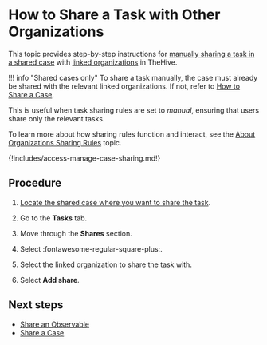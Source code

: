 # How to Share a Task with Other Organizations

This topic provides step-by-step instructions for [manually sharing a task in a shared case](../../../administration/organizations/about-organizations-sharing-rules.md#manual-sharing-of-tasks-and-observables-in-a-shared-case) with [linked organizations](../../../administration/organizations/link-an-organization.md) in TheHive.

!!! info "Shared cases only"
    To share a task manually, the case must already be shared with the relevant linked organizations. If not, refer to [How to Share a Case](../cases/share-a-case.md).

This is useful when task sharing rules are set to *manual*, ensuring that users share only the relevant tasks.

To learn more about how sharing rules function and interact, see the [About Organizations Sharing Rules](../../../administration/organizations/about-organizations-sharing-rules.md) topic.

{!includes/access-manage-case-sharing.md!}

## Procedure

1. [Locate the shared case where you want to share the task](../../analyst-corner/cases/search-for-cases/find-a-case.md).

2. Go to the **Tasks** tab.

3. Move through the **Shares** section.

4. Select :fontawesome-regular-square-plus:.

5. Select the linked organization to share the task with.

6. Select **Add share**.

## Next steps

* [Share an Observable](../cases/share-an-observable.md)
* [Share a Case](../cases/share-a-case.md)
